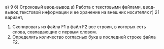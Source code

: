 а) 9
б) Строковый ввод-вывод
в) Работа с текстовыми файлами, ввод-вывод текстовой 
информации и ее хранение на внешних носителях
г) 21 вариант, 
1) Скопировать из файла F1 в файл F2 все строки, в которых
есть слова, совпадающие с первым словом.
2) Определить количество согласных букв в последней строке
файла F2.
